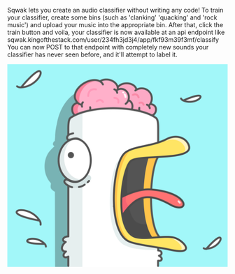 Sqwak lets you create an audio classifier without writing any code!
To train your classifier, create some bins (such as 'clanking' 'quacking' and 'rock music') and upload your music into the appropriate bin.
After that, click the train button and voila, your classifier is now available at an api endpoint like sqwak.kingofthestack.com/user/234fh3jd3j4/app/fkf93m39f3mf/classify
You can now POST to that endpoint with completely new sounds your classifier has never seen before, and it'll attempt to label it.

![sqwak](./sqwak-piece.png)
